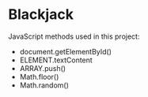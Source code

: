 # Blackjack

JavaScript methods used in this project:
- document.getElementById()
- ELEMENT.textContent
- ARRAY.push()
- Math.floor()
- Math.random()
